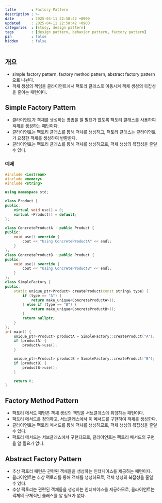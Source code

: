 ```yaml
---
title       : Factory Pattern
description : >-
date        : 2025-04-11 22:50:42 +0900
updated     : 2025-04-11 22:50:42 +0900
categories  : [study, design pattern]
tags        : [design pattern, behavior pattern, factory pattern]
pin         : false
hidden      : false
---
```


## 개요
- simple factory pattern, factory method pattern, abstract factory pattern으로 나뉜다.
- 객체 생성의 책임을 클라이언트에서 팩토리 클래스로 이동시켜 객체 생성의 복잡성을 줄이는 패턴이다.

## Simple Factory Pattern
- 클라이언트가 객체를 생성하는 방법을 알 필요가 없도록 팩토리 클래스를 사용하여 객체를 생성하는 패턴이다.
- 클라이언트는 팩토리 클래스를 통해 객체를 생성하고, 팩토리 클래스는 클라이언트가 요청한 객체를 생성하여 반환한다.
- 클라이언트는 팩토리 클래스를 통해 객체를 생성하므로, 객체 생성의 복잡성을 줄일 수 있다.

### 예제
```cpp
#include <iostream>
#include <memory>
#include <string>

using namespace std;

class Product {
public:
    virtual void use() = 0;
    virtual ~Product() = default;
};

class ConcreteProductA : public Product {
public:
    void use() override {
        cout << "Using ConcreteProductA" << endl;
    }
};
class ConcreteProductB : public Product {
public:
    void use() override {
        cout << "Using ConcreteProductB" << endl;
    }
};
class SimpleFactory {
public:
    static unique_ptr<Product> createProduct(const string& type) {
        if (type == "A") {
            return make_unique<ConcreteProductA>();
        } else if (type == "B") {
            return make_unique<ConcreteProductB>();
        }
        return nullptr;
    }
};
int main() {
    unique_ptr<Product> productA = SimpleFactory::createProduct("A");
    if (productA) {
        productA->use();
    }

    unique_ptr<Product> productB = SimpleFactory::createProduct("B");
    if (productB) {
        productB->use();
    }

    return 0;
}
```

## Factory Method Pattern
- 팩토리 메서드 패턴은 객체 생성의 책임을 서브클래스에 위임하는 패턴이다.
- 팩토리 메서드를 정의하고, 서브클래스에서 이 메서드를 구현하여 객체를 생성한다.
- 클라이언트는 팩토리 메서드를 통해 객체를 생성하므로, 객체 생성의 복잡성을 줄일 수 있다.
- 팩토리 메서드는 서브클래스에서 구현되므로, 클라이언트는 팩토리 메서드의 구현을 알 필요가 없다.


## Abstract Factory Pattern
- 추상 팩토리 패턴은 관련된 객체들을 생성하는 인터페이스를 제공하는 패턴이다.
- 클라이언트는 추상 팩토리를 통해 객체를 생성하므로, 객체 생성의 복잡성을 줄일 수 있다.
- 추상 팩토리는 관련된 객체들을 생성하는 인터페이스를 제공하므로, 클라이언트는 객체의 구체적인 클래스를 알 필요가 없다.

